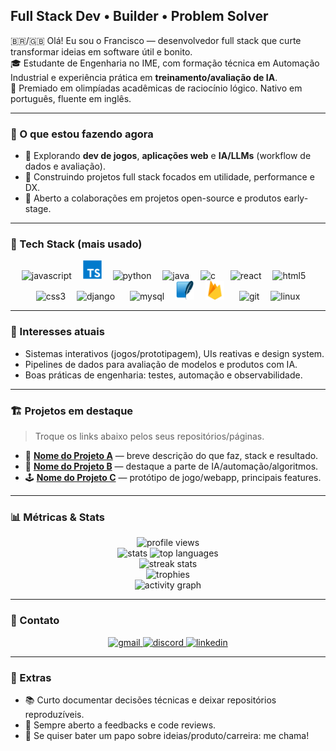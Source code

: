 <h2 align="left">Full Stack Dev • Builder • Problem Solver</h2>

<p align="left">
  🇧🇷/🇬🇧 Olá! Eu sou o Francisco — desenvolvedor full stack que curte transformar ideias em software útil e bonito.<br/>
  🎓 Estudante de Engenharia no IME, com formação técnica em Automação Industrial e experiência prática em <b>treinamento/avaliação de IA</b>.<br/>
  🧠 Premiado em olimpíadas acadêmicas de raciocínio lógico. Nativo em português, fluente em inglês.
</p>

---

### 🚀 O que estou fazendo agora
- 🌱 Explorando <b>dev de jogos</b>, <b>aplicações web</b> e <b>IA/LLMs</b> (workflow de dados e avaliação).
- 🧩 Construindo projetos full stack focados em utilidade, performance e DX.
- 🤝 Aberto a colaborações em projetos open-source e produtos early-stage.

---

### 🧰 Tech Stack (mais usado)
<div align="center">
  <!-- linguagens / runtime -->
  <img src="https://cdn.jsdelivr.net/gh/devicons/devicon/icons/javascript/javascript-original.svg" height="30" alt="javascript"/>
  <img width="10"/>
  <img src="https://github.com/devicons/devicon/blob/v2.16.0/icons/typescript/typescript-original.svg" height="30" alt="typescript"/>
  <img width="10"/>
  <img src="https://cdn.jsdelivr.net/gh/devicons/devicon/icons/python/python-original.svg" height="30" alt="python"/>
  <img width="10"/>
  <img src="https://cdn.jsdelivr.net/gh/devicons/devicon/icons/java/java-original.svg" height="30" alt="java"/>
  <img width="10"/>
  <img src="https://cdn.jsdelivr.net/gh/devicons/devicon/icons/c/c-original.svg" height="30" alt="c"/>

  <!-- web -->
  <img width="16"/>
  <img src="https://cdn.jsdelivr.net/gh/devicons/devicon/icons/react/react-original.svg" height="30" alt="react"/>
  <img width="10"/>
  <img src="https://cdn.jsdelivr.net/gh/devicons/devicon/icons/html5/html5-original.svg" height="30" alt="html5"/>
  <img width="10"/>
  <img src="https://cdn.jsdelivr.net/gh/devicons/devicon/icons/css3/css3-original.svg" height="30" alt="css3"/>
  <img width="10"/>
  <img src="https://cdn.jsdelivr.net/gh/devicons/devicon/icons/django/django-plain.svg" height="30" alt="django"/>

  <!-- dados / banco -->
  <img width="16"/>
  <img src="https://cdn.jsdelivr.net/gh/devicons/devicon/icons/mysql/mysql-original.svg" height="30" alt="mysql"/>
  <img width="10"/>
  <img src="https://github.com/devicons/devicon/blob/v2.16.0/icons/sqlite/sqlite-original.svg" height="30" alt="sqlite"/>
  <img width="10"/>
  <img src="https://github.com/devicons/devicon/blob/v2.16.0/icons/firebase/firebase-original.svg" height="30" alt="firebase"/>

  <!-- ferramentas -->
  <img width="16"/>
  <img src="https://cdn.jsdelivr.net/gh/devicons/devicon/icons/git/git-original.svg" height="30" alt="git"/>
  <img width="10"/>
  <img src="https://cdn.jsdelivr.net/gh/devicons/devicon/icons/linux/linux-original.svg" height="30" alt="linux"/>
</div>

---

### 🧪 Interesses atuais
- Sistemas interativos (jogos/prototipagem), UIs reativas e design system.
- Pipelines de dados para avaliação de modelos e produtos com IA.
- Boas práticas de engenharia: testes, automação e observabilidade.

---

### 🏗️ Projetos em destaque
> Troque os links abaixo pelos seus repositórios/páginas.

- 🧭 **[Nome do Projeto A](https://github.com/fnmiranda/SEU_REPO_A)** — breve descrição do que faz, stack e resultado.
- 🤖 **[Nome do Projeto B](https://github.com/fnmiranda/SEU_REPO_B)** — destaque a parte de IA/automação/algoritmos.
- 🕹️ **[Nome do Projeto C](https://github.com/fnmiranda/SEU_REPO_C)** — protótipo de jogo/webapp, principais features.

---

### 📊 Métricas & Stats
<div align="center">
  <img src="https://komarev.com/ghpvc/?username=fnmiranda&style=for-the-badge" height="28" alt="profile views"/>
</div>

<div align="center">
  <img src="https://github-readme-stats.vercel.app/api?username=fnmiranda&show_icons=true&include_all_commits=true&count_private=true&theme=dracula&hide_border=false" height="150" alt="stats"/>
  <img src="https://github-readme-stats.vercel.app/api/top-langs?username=fnmiranda&layout=compact&card_width=320&langs_count=6&theme=dracula&hide_border=false" height="150" alt="top languages"/>
</div>

<div align="center">
  <img src="https://streak-stats.demolab.com?user=fnmiranda&theme=dracula&hide_border=false" height="150" alt="streak stats"/>
</div>

<div align="center">
  <img src="https://github-profile-trophy.vercel.app/?username=fnmiranda&theme=dracula&no-frame=true&no-bg=true&row=1&column=6" height="120" alt="trophies"/>
</div>

<!-- Gráfico de atividade (requer serviço externo) -->
<div align="center">
  <img src="https://github-readme-activity-graph.vercel.app/graph?username=fnmiranda&theme=dracula&hide_border=true" alt="activity graph"/>
</div>

---

### 📨 Contato
<div align="center">
  <a href="mailto:SEU_EMAIL_AQUI">
    <img src="https://img.shields.io/static/v1?message=Gmail&logo=gmail&label=&color=D14836&logoColor=white&labelColor=&style=for-the-badge" height="35" alt="gmail"/>
  </a>
  <a href="https://discord.com/users/SEU_ID_OU_CONVITE">
    <img src="https://img.shields.io/static/v1?message=Discord&logo=discord&label=&color=7289DA&logoColor=white&labelColor=&style=for-the-badge" height="35" alt="discord"/>
  </a>
  <a href="https://www.linkedin.com/in/SEU_USUARIO/">
    <img src="https://img.shields.io/static/v1?message=LinkedIn&logo=linkedin&label=&color=0A66C2&logoColor=white&labelColor=&style=for-the-badge" height="35" alt="linkedin"/>
  </a>
</div>

---

### 📎 Extras
- 📚 Curto documentar decisões técnicas e deixar repositórios reproduzíveis.
- 🧭 Sempre aberto a feedbacks e code reviews.
- 💬 Se quiser bater um papo sobre ideias/produto/carreira: me chama!

<br/>

<!-- Snake animation (ative o workflow para gerar o SVG e descomente a linha abaixo) -->
<!-- <img src="https://github.com/fnmiranda/fnmiranda/blob/output/github-contribution-grid-snake.svg" alt="Snake animation" /> -->
